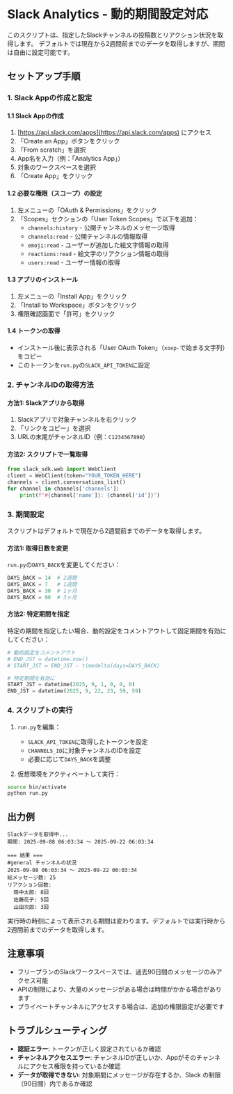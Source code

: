 # Slack Analytics - 動的期間設定対応

このスクリプトは、指定したSlackチャンネルの投稿数とリアクション状況を取得します。
デフォルトでは現在から2週間前までのデータを取得しますが、期間は自由に設定可能です。

## セットアップ手順

### 1. Slack Appの作成と設定

#### 1.1 Slack Appの作成
1. [https://api.slack.com/apps](https://api.slack.com/apps) にアクセス
2. 「Create an App」ボタンをクリック
3. 「From scratch」を選択
4. App名を入力（例：「Analytics App」）
5. 対象のワークスペースを選択
6. 「Create App」をクリック

#### 1.2 必要な権限（スコープ）の設定
1. 左メニューの「OAuth & Permissions」をクリック
2. 「Scopes」セクションの「User Token Scopes」で以下を追加：
   - `channels:history` - 公開チャンネルのメッセージ取得
   - `channels:read` - 公開チャンネルの情報取得  
   - `emoji:read` - ユーザーが追加した絵文字情報の取得
   - `reactions:read` - 絵文字のリアクション情報の取得
   - `users:read` - ユーザー情報の取得

#### 1.3 アプリのインストール
1. 左メニューの「Install App」をクリック
2. 「Install to Workspace」ボタンをクリック
3. 権限確認画面で「許可」をクリック

#### 1.4 トークンの取得
- インストール後に表示される「User OAuth Token」（`xoxp-`で始まる文字列）をコピー
- このトークンを`run.py`の`SLACK_API_TOKEN`に設定

### 2. チャンネルIDの取得方法

#### 方法1: Slackアプリから取得
1. Slackアプリで対象チャンネルを右クリック
2. 「リンクをコピー」を選択
3. URLの末尾がチャンネルID（例：`C1234567890`）

#### 方法2: スクリプトで一覧取得
```python
from slack_sdk.web import WebClient
client = WebClient(token="YOUR_TOKEN_HERE")
channels = client.conversations_list()
for channel in channels['channels']:
    print(f"#{channel['name']}: {channel['id']}")
```

### 3. 期間設定

スクリプトはデフォルトで現在から2週間前までのデータを取得します。

#### 方法1: 取得日数を変更
`run.py`の`DAYS_BACK`を変更してください：
```python
DAYS_BACK = 14  # 2週間
DAYS_BACK = 7   # 1週間
DAYS_BACK = 30  # 1ヶ月
DAYS_BACK = 90  # 3ヶ月
```

#### 方法2: 特定期間を指定
特定の期間を指定したい場合、動的設定をコメントアウトして固定期間を有効にしてください：
```python
# 動的設定をコメントアウト
# END_JST = datetime.now()
# START_JST = END_JST - timedelta(days=DAYS_BACK)

# 特定期間を有効に
START_JST = datetime(2025, 9, 1, 0, 0, 0)
END_JST = datetime(2025, 9, 22, 23, 59, 59)
```

### 4. スクリプトの実行

1. `run.py`を編集：
   - `SLACK_API_TOKEN`に取得したトークンを設定
   - `CHANNELS_ID`に対象チャンネルのIDを設定
   - 必要に応じて`DAYS_BACK`を調整

2. 仮想環境をアクティベートして実行：
```bash
source bin/activate
python run.py
```

## 出力例

```
Slackデータを取得中...
期間: 2025-09-08 06:03:34 ～ 2025-09-22 06:03:34

=== 結果 ===
#general チャンネルの状況
2025-09-08 06:03:34 ～ 2025-09-22 06:03:34
総メッセージ数: 25
リアクション回数: 
  田中太郎: 8回
  佐藤花子: 5回
  山田次郎: 3回
```

実行時の時刻によって表示される期間は変わります。デフォルトでは実行時から2週間前までのデータを取得します。

## 注意事項

- フリープランのSlackワークスペースでは、過去90日間のメッセージのみアクセス可能
- APIの制限により、大量のメッセージがある場合は時間がかかる場合があります
- プライベートチャンネルにアクセスする場合は、追加の権限設定が必要です

## トラブルシューティング

- **認証エラー**: トークンが正しく設定されているか確認
- **チャンネルアクセスエラー**: チャンネルIDが正しいか、Appがそのチャンネルにアクセス権限を持っているか確認
- **データが取得できない**: 対象期間にメッセージが存在するか、Slack の制限（90日間）内であるか確認

